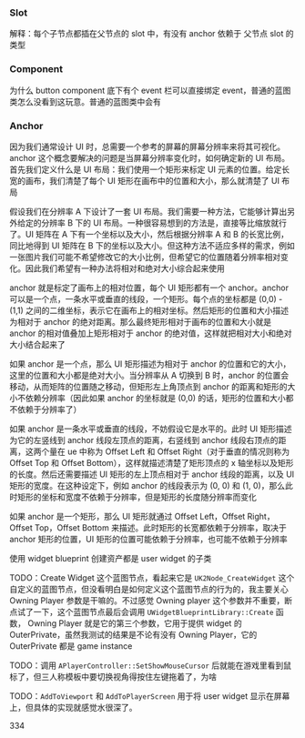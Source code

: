 ### Slot
解释：每个子节点都插在父节点的 slot 中，有没有 anchor 依赖于 父节点 slot 的类型

### Component
为什么 button component 底下有个 event 栏可以直接绑定 event，普通的蓝图类怎么没看到这玩意。普通的蓝图类中会有

### Anchor
因为我们通常设计 UI 时，总需要一个参考的屏幕的屏幕分辨率来将其可视化。anchor 这个概念要解决的问题是当屏幕分辨率变化时，如何确定新的 UI 布局。首先我们定义什么是 UI 布局：我们使用一个矩形来标定 UI 元素的位置。给定长宽的画布，我们清楚了每个 UI 矩形在画布中的位置和大小，那么就清楚了 UI 布局

假设我们在分辨率 A 下设计了一套 UI 布局。我们需要一种方法，它能够计算出另外给定的分辨率 B 下的 UI 布局。一种很容易想到的方法是，直接等比缩放就行了。UI 矩阵在 A 下有一个坐标以及大小，然后根据分辨率 A 和 B 的长宽比例，同比地得到 UI 矩阵在 B 下的坐标以及大小。但这种方法不适应多样的需求，例如一张图片我们可能不希望修改它的大小比例，但希望它的位置随着分辨率相对变化。因此我们希望有一种办法将相对和绝对大小综合起来使用

anchor 就是标定了画布上的相对位置，每个 UI 矩形都有一个 anchor。anchor 可以是一个点，一条水平或垂直的线段，一个矩形。每个点的坐标都是 (0,0) - (1,1) 之间的二维坐标，表示它在画布上的相对坐标。然后矩形的位置和大小描述为相对于 anchor 的绝对距离。那么最终矩形相对于画布的位置和大小就是 anchor 的相对值叠加上矩形相对于 anchor 的绝对值，这样就把相对大小和绝对大小结合起来了

如果 anchor 是一个点，那么 UI 矩形描述为相对于 anchor 的位置和它的大小，这里的位置和大小都是绝对大小。当分辨率从 A 切换到 B 时，anchor 的位置会移动，从而矩阵的位置随之移动，但矩形左上角顶点到 anchor 的距离和矩形的大小不依赖分辨率（因此如果 anchor 的坐标就是 (0,0) 的话，矩形的位置和大小都不依赖于分辨率了）

如果 anchor 是一条水平或垂直的线段，不妨假设它是水平的。此时 UI 矩形描述为它的左竖线到 anchor 线段左顶点的距离，右竖线到 anchor 线段右顶点的距离，这两个量在 ue 中称为 Offset Left 和 Offset Right（对于垂直的情况则称为 Offset Top 和 Offset Bottom），这样就描述清楚了矩形顶点的 x 轴坐标以及矩形的长度。然后还需要描述 UI 矩形的左上顶点相对于 anchor 线段的距离，以及 UI 矩形的宽度。在这种设定下，例如 anchor 的线段表示为 (0, 0) 和 (1, 0)，那么此时矩形的坐标和宽度不依赖于分辨率，但是矩形的长度随分辨率而变化

如果 anchor 是一个矩形，那么 UI 矩形就通过 Offset Left，Offset Right，Offset Top，Offset Bottom 来描述。此时矩形的长宽都依赖于分辨率，取决于 anchor 矩形的位置，UI 矩形的位置可能依赖于分辨率，也可能不依赖于分辨率

使用 widget blueprint 创建资产都是 user widget 的子类

TODO：Create Widget 这个蓝图节点，看起来它是 `UK2Node_CreateWidget` 这个自定义的蓝图节点，但没看明白是如何定义这个蓝图节点的行为的，我主要关心 Owning Player 参数是干嘛的。不过感觉 Owning player 这个参数并不重要，断点试了一下，这个蓝图节点最后会调用 `UWidgetBlueprintLibrary::Create` 函数， Owning Player 就是它的第三个参数，它用于提供 widget 的 OuterPrivate，虽然我测试的结果是不论有没有 Owning Player，它的 OuterPrivate 都是 game instance

TODO：调用 `APlayerController::SetShowMouseCursor` 后就能在游戏里看到鼠标了，但三人称模板中要切换视角得按住左键拖着了，为啥

TODO：`AddToViewport` 和 `AddToPlayerScreen` 用于将 user widget 显示在屏幕上，但具体的实现就感觉水很深了。

334